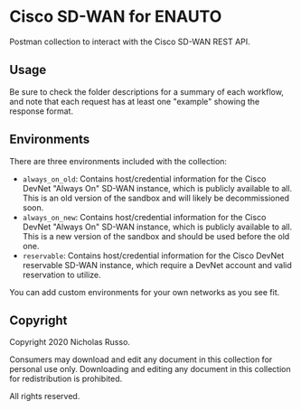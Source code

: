 # Cisco SD-WAN for ENAUTO
Postman collection to interact with the Cisco SD-WAN REST API.

## Usage
Be sure to check the folder descriptions for a summary of each workflow,
and note that each request has at least one "example" showing the response
format.

## Environments
There are three environments included with the collection:
  * `always_on_old`: Contains host/credential information for the Cisco DevNet
    "Always On" SD-WAN instance, which is publicly available to all. This
    is an old version of the sandbox and will likely be decommissioned soon.
  * `always_on_new`: Contains host/credential information for the Cisco DevNet
    "Always On" SD-WAN instance, which is publicly available to all. This
    is a new version of the sandbox and should be used before the old one.
  * `reservable`: Contains host/credential information for the Cisco DevNet
    reservable SD-WAN instance, which require a DevNet account and
    valid reservation to utilize.

You can add custom environments for your own networks as you see fit.

## Copyright
Copyright 2020 Nicholas Russo.

Consumers may download and edit any document in this collection for personal
use only. Downloading and editing any document in this collection for
redistribution is prohibited.

All rights reserved.
